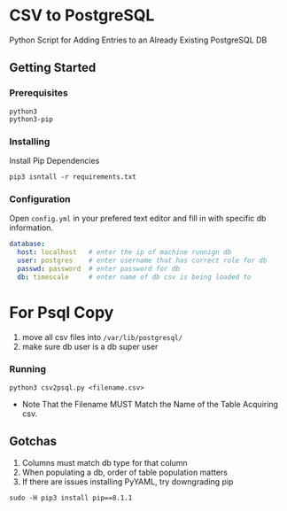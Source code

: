 # CSV to PostgreSQL
Python Script for Adding Entries to an Already Existing PostgreSQL DB

## Getting Started

### Prerequisites
```
python3
python3-pip
```

### Installing
Install Pip Dependencies
```
pip3 isntall -r requirements.txt
```

### Configuration
Open `config.yml` in your prefered text editor and fill in with specific db information.

```yml
database: 
  host: localhost 	# enter the ip of machine runnign db
  user: postgres	# enter username that has correct role for db
  passwd: password 	# enter password for db
  db: timescale		# enter name of db csv is being loaded to 
```

# For Psql Copy

1. move all csv files into `/var/lib/postgresql/`
2. make sure db user is a db super user

### Running 
```
python3 csv2psql.py <filename.csv>
```
* Note That the Filename MUST Match the Name of the Table Acquiring csv.

## Gotchas
1. Columns must match db type for that column
2. When populating a db, order of table population matters
3. If there are issues installing PyYAML, try downgrading pip
```
sudo -H pip3 install pip==8.1.1
```
